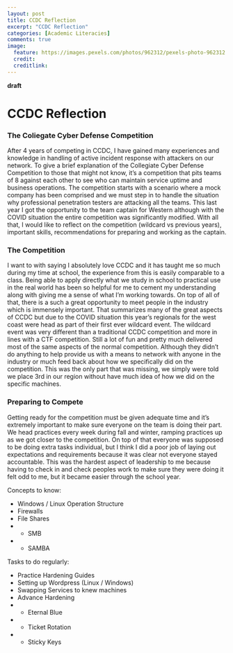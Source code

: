 ```yaml
---
layout: post
title: CCDC Reflection
excerpt: "CCDC Reflection"
categories: [Academic Literacies]
comments: true
image:
  feature: https://images.pexels.com/photos/962312/pexels-photo-962312.jpeg?auto=compress&cs=tinysrgb&dpr=2&h=750&w=1260
  credit: 
  creditlink: 
---
```


**draft**
# CCDC Reflection

### The Coliegate Cyber Defense Competition

After 4 years of competing in CCDC, I have gained many experiences and knowledge in handling of active incident response with attackers on our network. To give a brief explanation of the Collegiate Cyber Defense Competition to those that might not know, it’s a competition that pits teams of 8 against each other to see who can maintain service uptime and business operations. The competition starts with a scenario where a mock company has been comprised and we must step in to handle the situation why professional penetration testers are attacking all the teams. This last year I got the opportunity to the team captain for Western although with the COVID situation the entire competition was significantly modified. With all that, I would like to reflect on the competition (wildcard vs previous years), important skills, recommendations for preparing and working as the captain. 

### The Competition

I want to with saying I absolutely love CCDC and it has taught me so much during my time at school, the experience from this is easily comparable to a class. Being able to apply directly what we study in school to practical use in the real world has been so helpful for me to cement my understanding along with giving me a sense of what I’m working towards. On top of all of that, there is a such a great opportunity to meet people in the industry which is immensely important. That summarizes many of the great aspects of CCDC but due to the COVID situation this year’s regionals for the west coast were head as part of their first ever wildcard event. The wildcard event was very different than a traditional CCDC competition and more in lines with a CTF competition. Still a lot of fun and pretty much delivered most of the same aspects of the normal competition. Although they didn’t do anything to help provide us with a means to network with anyone in the industry or much feed back about how we specifically did on the competition. This was the only part that was missing, we simply were told we place 3rd in our region without have much idea of how we did on the specific machines.

### Preparing to Compete

Getting ready for the competition must be given adequate time and it’s extremely important to make sure everyone on the team is doing their part. We head practices every week during fall and winter, ramping practices up as we got closer to the competition. On top of that everyone was supposed to be doing extra tasks individual, but I think I did a poor job of laying out expectations and requirements because it was clear not everyone stayed accountable. This was the hardest aspect of leadership to me because having to check in and check peoples work to make sure they were doing it felt odd to me, but it became easier through the school year. 

Concepts to know:
* Windows / Linux Operation Structure
* Firewalls
* File Shares
* * SMB
* * SAMBA

Tasks to do regularly:
* Practice Hardening Guides
* Setting up Wordpress (Linux / Windows)
* Swapping Services to knew machines
* Advance Hardening
* * Eternal Blue
* * Ticket Rotation
* * Sticky Keys
